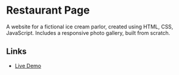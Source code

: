 # Restaurant Page

A website for a fictional ice cream parlor, created using HTML, CSS, JavaScript. Includes
a responsive photo gallery, built from scratch. 

## Links
* [Live Demo](https://lacremeglacee.herokuapp.com)
